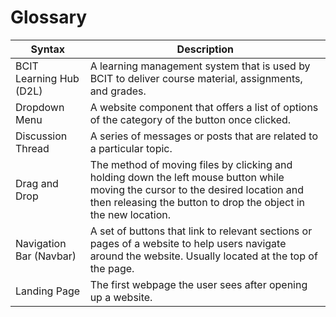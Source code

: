 # Glossary

| **Syntax**              | **Description**                                                                                                                                                                                     |
| ----------------------- | --------------------------------------------------------------------------------------------------------------------------------------------------------------------------------------------------- |
| BCIT Learning Hub (D2L) | A learning management system that is used by BCIT to deliver course material, assignments, and grades.                                                                                              |
| Dropdown Menu           | A website component that offers a list of options of the category of the button once clicked.                                                                                                       |
| Discussion Thread       | A series of messages or posts that are related to a particular topic.                                                                                                                               |
| Drag and Drop           | The method of moving files by clicking and holding down the left mouse button while moving the cursor to the desired location and then releasing the button to drop the object in the new location. |
| Navigation Bar (Navbar) | A set of buttons that link to relevant sections or pages of a website to help users navigate around the website. Usually located at the top of the page.                                            |
| Landing Page            | The first webpage the user sees after opening up a website.                                                                                                                                         |
